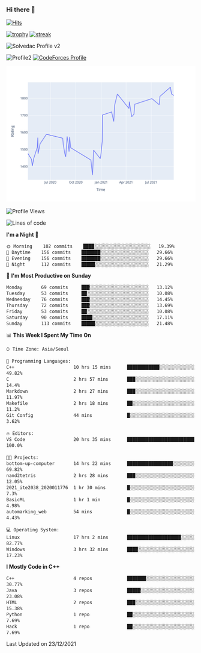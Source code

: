 ### Hi there 👋

<!--
**ingyu1008/ingyu1008** is a ✨ _special_ ✨ repository because its `README.md` (this file) appears on your GitHub profile.

Here are some ideas to get you started:

- 🔭 I’m currently working on ...
- 🌱 I’m currently learning ...
- 👯 I’m looking to collaborate on ...
- 🤔 I’m looking for help with ...
- 💬 Ask me about ...
- 📫 How to reach me: ...
- 😄 Pronouns: ...
- ⚡ Fun fact: ...
[![Github Profile](https://github-readme-stats.vercel.app/api?username=ingyu1008&count_private=true&hide=contribs,prs&show_icons=true&theme=vue-dark)](https://github.com/ingyu1008)  
-->
[![Hits](https://hits.seeyoufarm.com/api/count/incr/badge.svg?url=https%3A%2F%2Fgithub.com%2Fingyu1008)](https://github.com/ingyu1008)

[![trophy](https://github-profile-trophy.vercel.app/?username=ingyu1008&row=2&column=3&theme=flat)](https://github.com/ryo-ma/github-profile-trophy)
[![streak](https://github-readme-streak-stats.herokuapp.com/?user=ingyu1008)](https://github.com/ingyu1008)

<!-- ![Solvedac Profile](http://mazassumnida.wtf/api/v2/generate_badge?boj=ingyu1008) -->
![Solvedac Profile v2](https://github-readme-solvedac.hyp3rflow.vercel.app/api/?handle=ingyu1008)

![Profile2](https://github-readme-stats.vercel.app/api?username=ingyu1008&show_icons=true&hide_border=true&count_private=true)
[![CodeForces Profile](http://cf.leed.at?id=MatWhyTle)](https://codeforces.com/profile/MatWhyTle)

![Codeforces Graph](https://github.com/ingyu1008/Algorithm-Problem-Solving/blob/master/cfStats.svg)

<!--START_SECTION:waka-->
![Profile Views](http://img.shields.io/badge/Profile%20Views-6-blue)

![Lines of code](https://img.shields.io/badge/From%20Hello%20World%20I%27ve%20Written-199%20Thousand%20lines%20of%20code-blue)

**I'm a Night 🦉** 

```text
🌞 Morning    102 commits    ████░░░░░░░░░░░░░░░░░░░░░   19.39% 
🌆 Daytime    156 commits    ███████░░░░░░░░░░░░░░░░░░   29.66% 
🌃 Evening    156 commits    ███████░░░░░░░░░░░░░░░░░░   29.66% 
🌙 Night      112 commits    █████░░░░░░░░░░░░░░░░░░░░   21.29%

```
📅 **I'm Most Productive on Sunday** 

```text
Monday       69 commits     ███░░░░░░░░░░░░░░░░░░░░░░   13.12% 
Tuesday      53 commits     ██░░░░░░░░░░░░░░░░░░░░░░░   10.08% 
Wednesday    76 commits     ███░░░░░░░░░░░░░░░░░░░░░░   14.45% 
Thursday     72 commits     ███░░░░░░░░░░░░░░░░░░░░░░   13.69% 
Friday       53 commits     ██░░░░░░░░░░░░░░░░░░░░░░░   10.08% 
Saturday     90 commits     ████░░░░░░░░░░░░░░░░░░░░░   17.11% 
Sunday       113 commits    █████░░░░░░░░░░░░░░░░░░░░   21.48%

```


📊 **This Week I Spent My Time On** 

```text
⌚︎ Time Zone: Asia/Seoul

💬 Programming Languages: 
C++                      10 hrs 15 mins      ████████████░░░░░░░░░░░░░   49.82% 
C                        2 hrs 57 mins       ███░░░░░░░░░░░░░░░░░░░░░░   14.4% 
Markdown                 2 hrs 27 mins       ███░░░░░░░░░░░░░░░░░░░░░░   11.97% 
Makefile                 2 hrs 18 mins       ██░░░░░░░░░░░░░░░░░░░░░░░   11.2% 
Git Config               44 mins             █░░░░░░░░░░░░░░░░░░░░░░░░   3.62%

🔥 Editors: 
VS Code                  20 hrs 35 mins      █████████████████████████   100.0%

🐱‍💻 Projects: 
bottom-up-computer       14 hrs 22 mins      █████████████████░░░░░░░░   69.82% 
nand2tetris              2 hrs 28 mins       ███░░░░░░░░░░░░░░░░░░░░░░   12.05% 
2021_ite2038_2020011776  1 hr 30 mins        █░░░░░░░░░░░░░░░░░░░░░░░░   7.3% 
BasicML                  1 hr 1 min          █░░░░░░░░░░░░░░░░░░░░░░░░   4.98% 
automarking_web          54 mins             █░░░░░░░░░░░░░░░░░░░░░░░░   4.43%

💻 Operating System: 
Linux                    17 hrs 2 mins       ████████████████████░░░░░   82.77% 
Windows                  3 hrs 32 mins       ████░░░░░░░░░░░░░░░░░░░░░   17.23%

```

**I Mostly Code in C++** 

```text
C++                      4 repos             ███████░░░░░░░░░░░░░░░░░░   30.77% 
Java                     3 repos             █████░░░░░░░░░░░░░░░░░░░░   23.08% 
HTML                     2 repos             ███░░░░░░░░░░░░░░░░░░░░░░   15.38% 
Python                   1 repo              ██░░░░░░░░░░░░░░░░░░░░░░░   7.69% 
Hack                     1 repo              ██░░░░░░░░░░░░░░░░░░░░░░░   7.69%

```



 Last Updated on 23/12/2021
<!--END_SECTION:waka-->
